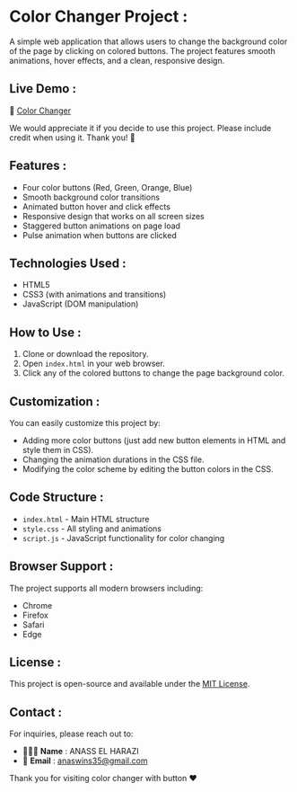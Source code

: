 # Color Changer Project :

A simple web application that allows users to change the background color of the page by clicking on colored buttons. The project features smooth animations, hover effects, and a clean, responsive design.

## Live Demo : 

🔗 [Color Changer](https://changer-color.netlify.app/)

We would appreciate it if you decide to use this project. Please include credit when using it. Thank you! 🙏 


## Features :

- Four color buttons (Red, Green, Orange, Blue)
- Smooth background color transitions
- Animated button hover and click effects
- Responsive design that works on all screen sizes
- Staggered button animations on page load
- Pulse animation when buttons are clicked

## Technologies Used :

- HTML5
- CSS3 (with animations and transitions)
- JavaScript (DOM manipulation)

## How to Use :

1. Clone or download the repository.
2. Open `index.html` in your web browser.
3. Click any of the colored buttons to change the page background color.

## Customization :

You can easily customize this project by:

- Adding more color buttons (just add new button elements in HTML and style them in CSS).
- Changing the animation durations in the CSS file.
- Modifying the color scheme by editing the button colors in the CSS.

## Code Structure :

- `index.html` - Main HTML structure
- `style.css` - All styling and animations
- `script.js` - JavaScript functionality for color changing

## Browser Support :

The project supports all modern browsers including:

- Chrome
- Firefox
- Safari
- Edge

## License :

This project is open-source and available under the [MIT License](LICENSE).

## Contact :

For inquiries, please reach out to:

- 👨🏻‍💻 **Name** : ANASS EL HARAZI
- 📧 **Email** : [anaswins35@gmail.com](mailto:anaswins35@gmail.com)

Thank you for visiting color changer with button ❤




 
